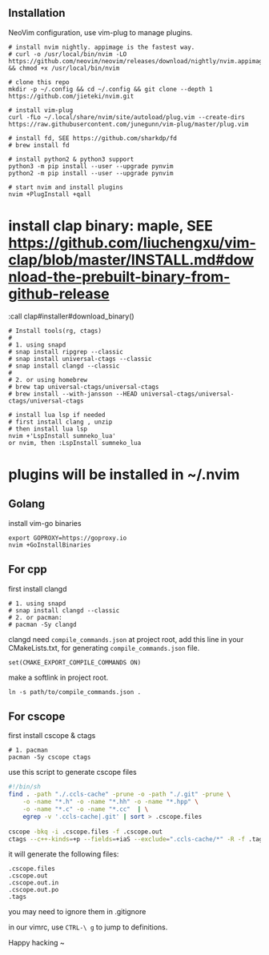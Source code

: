 
## Installation

NeoVim configuration, use vim-plug to manage plugins.

```
# install nvim nightly. appimage is the fastest way.
# curl -o /usr/local/bin/nvim -LO https://github.com/neovim/neovim/releases/download/nightly/nvim.appimage && chmod +x /usr/local/bin/nvim
```

```
# clone this repo
mkdir -p ~/.config && cd ~/.config && git clone --depth 1 https://github.com/jieteki/nvim.git

# install vim-plug
curl -fLo ~/.local/share/nvim/site/autoload/plug.vim --create-dirs https://raw.githubusercontent.com/junegunn/vim-plug/master/plug.vim

# install fd, SEE https://github.com/sharkdp/fd
# brew install fd

# install python2 & python3 support
python3 -m pip install --user --upgrade pynvim
python2 -m pip install --user --upgrade pynvim

# start nvim and install plugins
nvim +PlugInstall +qall
```

# install clap binary: maple, SEE https://github.com/liuchengxu/vim-clap/blob/master/INSTALL.md#download-the-prebuilt-binary-from-github-release
:call clap#installer#download_binary()

```
# Install tools(rg, ctags)
#
# 1. using snapd
# snap install ripgrep --classic
# snap install universal-ctags --classic
# snap install clangd --classic
#
# 2. or using homebrew
# brew tap universal-ctags/universal-ctags
# brew install --with-jansson --HEAD universal-ctags/universal-ctags/universal-ctags
```

```
# install lua lsp if needed
# first install clang , unzip 
# then install lua lsp
nvim +'LspInstall sumneko_lua'
or nvim, then :LspInstall sumneko_lua
```

# plugins will be installed in ~/.nvim

## Golang

install vim-go binaries

```
export GOPROXY=https://goproxy.io
nvim +GoInstallBinaries
```

## For cpp

first install clangd

```
# 1. using snapd
# snap install clangd --classic
# 2. or pacman:
# pacman -Sy clangd
```

clangd need `compile_commands.json` at project root,
add this line in your CMakeLists.txt, for generating `compile_commands.json` file.

```
set(CMAKE_EXPORT_COMPILE_COMMANDS ON)
```

make a softlink in project root.
```
ln -s path/to/compile_commands.json .
```

## For cscope

first install cscope & ctags
```
# 1. pacman
pacman -Sy cscope ctags
```

use this script to generate cscope files

```bash
#!/bin/sh
find . -path "./.ccls-cache" -prune -o -path "./.git" -prune \
    -o -name "*.h" -o -name "*.hh" -o -name "*.hpp" \
    -o -name "*.c" -o -name "*.cc"  | \
    egrep -v '.ccls-cache|.git' | sort > .cscope.files
    
cscope -bkq -i .cscope.files -f .cscope.out
ctags --c++-kinds=+p --fields=+iaS --exclude=".ccls-cache/*" -R -f .tags
```

it will generate the following files:

```
.cscope.files
.cscope.out
.cscope.out.in
.cscope.out.po
.tags
```
you may need to ignore them in .gitignore

in our vimrc, use `CTRL-\ g` to jump to definitions.

Happy hacking ~

